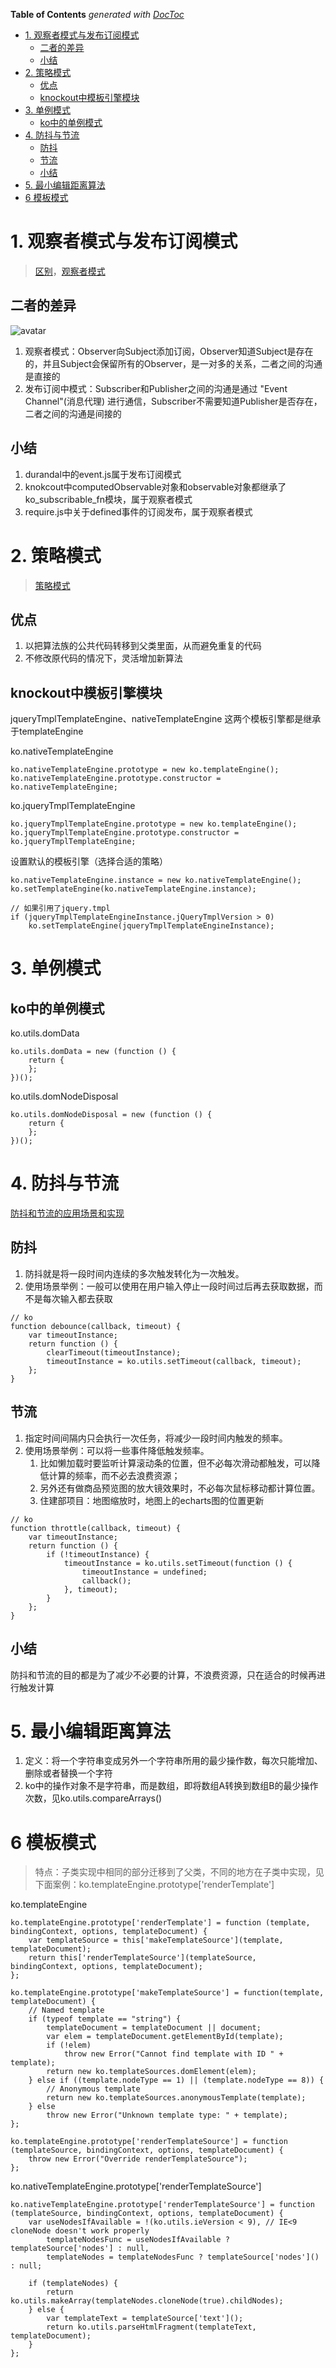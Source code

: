 <!-- START doctoc generated TOC please keep comment here to allow auto update -->
<!-- DON'T EDIT THIS SECTION, INSTEAD RE-RUN doctoc TO UPDATE -->
**Table of Contents**  *generated with [DocToc](https://github.com/thlorenz/doctoc)*

- [1. 观察者模式与发布订阅模式](#1-%E8%A7%82%E5%AF%9F%E8%80%85%E6%A8%A1%E5%BC%8F%E4%B8%8E%E5%8F%91%E5%B8%83%E8%AE%A2%E9%98%85%E6%A8%A1%E5%BC%8F)
  - [二者的差异](#%E4%BA%8C%E8%80%85%E7%9A%84%E5%B7%AE%E5%BC%82)
  - [小结](#%E5%B0%8F%E7%BB%93)
- [2. 策略模式](#2-%E7%AD%96%E7%95%A5%E6%A8%A1%E5%BC%8F)
  - [优点](#%E4%BC%98%E7%82%B9)
  - [knockout中模板引擎模块](#knockout%E4%B8%AD%E6%A8%A1%E6%9D%BF%E5%BC%95%E6%93%8E%E6%A8%A1%E5%9D%97)
- [3. 单例模式](#3-%E5%8D%95%E4%BE%8B%E6%A8%A1%E5%BC%8F)
  - [ko中的单例模式](#ko%E4%B8%AD%E7%9A%84%E5%8D%95%E4%BE%8B%E6%A8%A1%E5%BC%8F)
- [4. 防抖与节流](#4-%E9%98%B2%E6%8A%96%E4%B8%8E%E8%8A%82%E6%B5%81)
  - [防抖](#%E9%98%B2%E6%8A%96)
  - [节流](#%E8%8A%82%E6%B5%81)
  - [小结](#%E5%B0%8F%E7%BB%93-1)
- [5. 最小编辑距离算法](#5-%E6%9C%80%E5%B0%8F%E7%BC%96%E8%BE%91%E8%B7%9D%E7%A6%BB%E7%AE%97%E6%B3%95)
- [6 模板模式](#6-%E6%A8%A1%E6%9D%BF%E6%A8%A1%E5%BC%8F)

<!-- END doctoc generated TOC please keep comment here to allow auto update -->

# 1. 观察者模式与发布订阅模式
>[区别](https://www.cnblogs.com/viaiu/p/9939301.html)，[观察者模式](http://c.biancheng.net/view/1390.html)

## 二者的差异
![avatar](../images/knockout/observer-pub-sub-differ.png)  
1. 观察者模式：Observer向Subject添加订阅，Observer知道Subject是存在的，并且Subject会保留所有的Observer，是一对多的关系，二者之间的沟通是直接的
2. 发布订阅中模式：Subscriber和Publisher之间的沟通是通过 "Event Channel"(消息代理) 进行通信，Subscriber不需要知道Publisher是否存在，二者之间的沟通是间接的

## 小结
1. durandal中的event.js属于发布订阅模式
2. knokcout中computedObservable对象和observable对象都继承了ko_subscribable_fn模块，属于观察者模式
3. require.js中关于defined事件的订阅发布，属于观察者模式 

# 2. 策略模式
>[策略模式](http://c.biancheng.net/view/1378.html)

## 优点
1. 以把算法族的公共代码转移到父类里面，从而避免重复的代码
2. 不修改原代码的情况下，灵活增加新算法

## knockout中模板引擎模块
jqueryTmplTemplateEngine、nativeTemplateEngine 这两个模板引擎都是继承于templateEngine

ko.nativeTemplateEngine
```
ko.nativeTemplateEngine.prototype = new ko.templateEngine();
ko.nativeTemplateEngine.prototype.constructor = ko.nativeTemplateEngine;
```

ko.jqueryTmplTemplateEngine
```
ko.jqueryTmplTemplateEngine.prototype = new ko.templateEngine();
ko.jqueryTmplTemplateEngine.prototype.constructor = ko.jqueryTmplTemplateEngine;

```

设置默认的模板引擎（选择合适的策略）
```
ko.nativeTemplateEngine.instance = new ko.nativeTemplateEngine();
ko.setTemplateEngine(ko.nativeTemplateEngine.instance);

// 如果引用了jquery.tmpl
if (jqueryTmplTemplateEngineInstance.jQueryTmplVersion > 0)
    ko.setTemplateEngine(jqueryTmplTemplateEngineInstance);
```

# 3. 单例模式
## ko中的单例模式
ko.utils.domData
```
ko.utils.domData = new (function () { 
    return { 
    };
})();
```

ko.utils.domNodeDisposal
```
ko.utils.domNodeDisposal = new (function () { 
    return { 
    };
})();
```

# 4. 防抖与节流
[防抖和节流的应用场景和实现](https://juejin.im/post/5b9382e3e51d450e9942e0ee)

## 防抖
1. 防抖就是将一段时间内连续的多次触发转化为一次触发。
2. 使用场景举例：一般可以使用在用户输入停止一段时间过后再去获取数据，而不是每次输入都去获取

```
// ko
function debounce(callback, timeout) {
    var timeoutInstance;
    return function () {
        clearTimeout(timeoutInstance);
        timeoutInstance = ko.utils.setTimeout(callback, timeout);
    };
}
```


## 节流
1. 指定时间间隔内只会执行一次任务，将减少一段时间内触发的频率。
2. 使用场景举例：可以将一些事件降低触发频率。
    1. 比如懒加载时要监听计算滚动条的位置，但不必每次滑动都触发，可以降低计算的频率，而不必去浪费资源；
    2. 另外还有做商品预览图的放大镜效果时，不必每次鼠标移动都计算位置。
    3. 住建部项目：地图缩放时，地图上的echarts图的位置更新
```
// ko 
function throttle(callback, timeout) {
    var timeoutInstance;
    return function () {
        if (!timeoutInstance) {
            timeoutInstance = ko.utils.setTimeout(function () {
                timeoutInstance = undefined;
                callback();
            }, timeout); 
        }
    };
}
```

## 小结
防抖和节流的目的都是为了减少不必要的计算，不浪费资源，只在适合的时候再进行触发计算 


# 5. 最小编辑距离算法
1. 定义：将一个字符串变成另外一个字符串所用的最少操作数，每次只能增加、删除或者替换一个字符
2. ko中的操作对象不是字符串，而是数组，即将数组A转换到数组B的最少操作次数，见ko.utils.compareArrays()

# 6 模板模式
>特点：子类实现中相同的部分迁移到了父类，不同的地方在子类中实现，见下面案例：ko.templateEngine.prototype['renderTemplate']

ko.templateEngine
```
ko.templateEngine.prototype['renderTemplate'] = function (template, bindingContext, options, templateDocument) {
    var templateSource = this['makeTemplateSource'](template, templateDocument);
    return this['renderTemplateSource'](templateSource, bindingContext, options, templateDocument);
};

ko.templateEngine.prototype['makeTemplateSource'] = function(template, templateDocument) {
    // Named template
    if (typeof template == "string") {
        templateDocument = templateDocument || document;
        var elem = templateDocument.getElementById(template);
        if (!elem)
            throw new Error("Cannot find template with ID " + template);
        return new ko.templateSources.domElement(elem);
    } else if ((template.nodeType == 1) || (template.nodeType == 8)) {
        // Anonymous template
        return new ko.templateSources.anonymousTemplate(template);
    } else
        throw new Error("Unknown template type: " + template);
};

ko.templateEngine.prototype['renderTemplateSource'] = function (templateSource, bindingContext, options, templateDocument) {
    throw new Error("Override renderTemplateSource");
};
```

ko.nativeTemplateEngine.prototype['renderTemplateSource']
```
ko.nativeTemplateEngine.prototype['renderTemplateSource'] = function (templateSource, bindingContext, options, templateDocument) {
    var useNodesIfAvailable = !(ko.utils.ieVersion < 9), // IE<9 cloneNode doesn't work properly
        templateNodesFunc = useNodesIfAvailable ? templateSource['nodes'] : null,
        templateNodes = templateNodesFunc ? templateSource['nodes']() : null;

    if (templateNodes) {
        return ko.utils.makeArray(templateNodes.cloneNode(true).childNodes);
    } else {
        var templateText = templateSource['text']();
        return ko.utils.parseHtmlFragment(templateText, templateDocument);
    }
};
```
